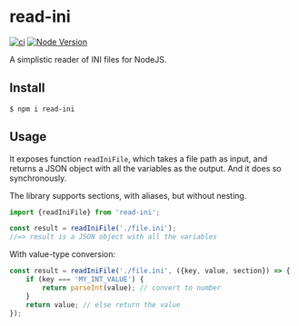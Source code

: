 # read-ini

[![ci](https://github.com/vitaly-t/read-ini/actions/workflows/ci.yml/badge.svg)](https://github.com/vitaly-t/read-ini/actions/workflows/ci.yml)
[![Node Version](https://img.shields.io/badge/nodejs-20%20--%2024-green.svg?logo=node.js&style=flat)](https://nodejs.org)

A simplistic reader of INI files for NodeJS.

## Install

```
$ npm i read-ini
```

## Usage

It exposes function `readIniFile`, which takes a file path as input, and returns a JSON object
with all the variables as the output. And it does so synchronously.

The library supports sections, with aliases, but without nesting.

```ts
import {readIniFile} from 'read-ini';

const result = readIniFile('./file.ini');
//=> result is a JSON object with all the variables
```

With value-type conversion:

```ts
const result = readIniFile('./file.ini', ({key, value, section}) => {
    if (key === 'MY_INT_VALUE') {
        return parseInt(value); // convert to number
    }
    return value; // else return the value
});
```
